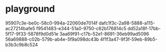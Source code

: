 # playground

95907c3e-be0c-58c0-994a-22060de7014f
dafc1f3c-2a98-5888-a115-ac27214bafe5
f9541483-e344-51a0-9750-c62b176814c5
dd52a18f-17bb-5f17-9f33-5878f9d0d51e
3aa69f91-c17b-52e1-8691-36eb99ad5096
56a69888-c02b-579b-ab4e-5f9a098dc43b
4f1f3a47-9f3f-59eb-89b5-b3b3c9b8c524

